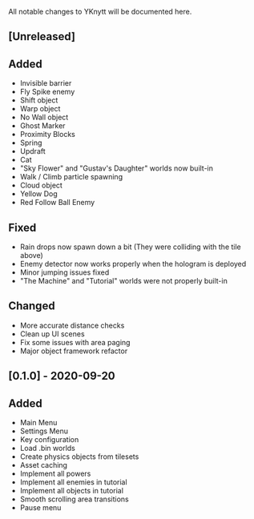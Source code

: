 All notable changes to YKnytt will be documented here.

## [Unreleased]

## Added
- Invisible barrier
- Fly Spike enemy
- Shift object
- Warp object
- No Wall object
- Ghost Marker
- Proximity Blocks
- Spring
- Updraft
- Cat
- "Sky Flower" and "Gustav's Daughter" worlds now built-in
- Walk / Climb particle spawning
- Cloud object
- Yellow Dog
- Red Follow Ball Enemy

## Fixed
- Rain drops now spawn down a bit (They were colliding with the tile above)
- Enemy detector now works properly when the hologram is deployed
- Minor jumping issues fixed
- "The Machine" and "Tutorial" worlds were not properly built-in

## Changed
- More accurate distance checks
- Clean up UI scenes
- Fix some issues with area paging
- Major object framework refactor

## [0.1.0] - 2020-09-20

## Added

- Main Menu
- Settings Menu
- Key configuration
- Load .bin worlds
- Create physics objects from tilesets
- Asset caching
- Implement all powers
- Implement all enemies in tutorial
- Implement all objects in tutorial
- Smooth scrolling area transitions
- Pause menu
